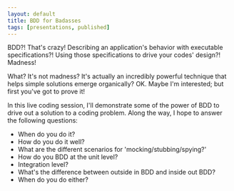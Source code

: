 ```yaml
---
layout: default
title: BDD for Badasses
tags: [presentations, published]
---
```

BDD?! That's crazy! Describing an application's behavior with executable
specifications?! Using those specifications to drive your codes' design?!
Madness!

What? It's not madness? It's actually an incredibly powerful technique that
helps simple solutions emerge organically? OK. Maybe I'm interested; but first
you've got to prove it!

In this live coding session, I'll demonstrate some of the power of BDD to drive
out a solution to a coding problem. Along the way, I hope to answer the
following questions:

* When do you do it?
* How do you do it well?
* What are the different scenarios for 'mocking/stubbing/spying?'
* How do you BDD at the unit level?
* Integration level?
* What's the difference between outside in BDD and inside out BDD?
* When do you do either?

